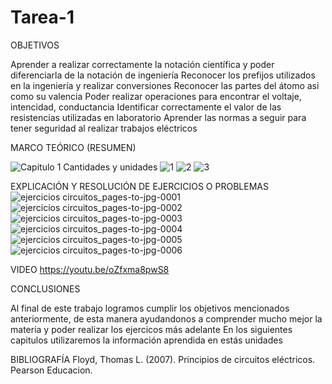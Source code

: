 # Tarea-1
OBJETIVOS

Aprender a realizar correctamente la notación científica y poder diferenciarla de la notación de ingeniería
Reconocer los prefijos utilizados en la ingeniería y realizar conversiones
Reconocer las partes del átomo asi como su valencia
Poder realizar operaciones para encontrar el voltaje, intencidad, conductancia
Identificar correctamente el valor de las resistencias utilizadas en laboratorio
Aprender las normas a seguir para tener seguridad al realizar trabajos eléctricos

MARCO TEÓRICO (RESUMEN)

![Capitulo 1 Cantidades y unidades](https://user-images.githubusercontent.com/116812951/201218519-30af5eba-e4bc-4e11-8870-b904b70d6094.png)
![1](https://user-images.githubusercontent.com/116812951/201218619-db0e8bf5-f1ac-4ab1-b9dd-515656db6fa5.png)
![2](https://user-images.githubusercontent.com/116812951/201218649-601d55db-9dd8-4de8-8a5e-9faf001f6515.png)
![3](https://user-images.githubusercontent.com/116812951/201218707-5e12a232-4e4a-40b0-b903-93bce11e74c8.png)

EXPLICACIÓN Y RESOLUCIÓN DE EJERCICIOS O PROBLEMAS
![ejercicios circuitos_pages-to-jpg-0001](https://user-images.githubusercontent.com/116812951/201219044-b22d1f1e-bb3a-4345-bc6c-14b8a5f6a5fe.jpg)
![ejercicios circuitos_pages-to-jpg-0002](https://user-images.githubusercontent.com/116812951/201219081-e991e666-39fe-4767-8f81-b633a0d58571.jpg)
![ejercicios circuitos_pages-to-jpg-0003](https://user-images.githubusercontent.com/116812951/201219113-e82e2739-0726-46e3-b986-daab8d27c351.jpg)
![ejercicios circuitos_pages-to-jpg-0004](https://user-images.githubusercontent.com/116812951/201219148-d40f09d5-8fd9-4c67-a6f5-aa9ca49b3502.jpg)
![ejercicios circuitos_pages-to-jpg-0005](https://user-images.githubusercontent.com/116812951/201219199-8deff353-b347-4d83-8c13-56f1939250b0.jpg)
![ejercicios circuitos_pages-to-jpg-0006](https://user-images.githubusercontent.com/116812951/201219286-38079667-a39f-46f7-a6e4-629d4289a3d7.jpg)

VIDEO
https://youtu.be/oZfxma8pwS8

CONCLUSIONES

Al final de este trabajo logramos cumplir los objetivos mencionados anteriormente, de esta manera ayudandonos a comprender mucho mejor la materia y poder realizar los ejercicos más adelante
En los siguientes capitulos utilizaremos la información aprendida en estás unidades

BIBLIOGRAFÍA
Floyd, Thomas L. (2007). Principios de circuitos eléctricos. Pearson Educacion.
